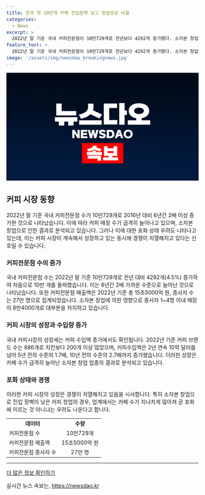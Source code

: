 ```yaml
---
title: 전국 첫 10만개 카페 진입장벽 낮고 창업성공 비결
categories:
  - News
excerpt: >
  2022년 말 기준 국내 커피전문점이 10만729개로 전년보다 4292개 증가했다. 소자본 창업 업종으로 분석되며, 카페 수의 증가로 인해 포화 상태 우려도 제기되고 있다. 또한, 커피 시장은 수입액 증가로 성장세를 보이고 있는데, 이는 소자본 창업이 작용한 결과로 보인다. 특히 커피 창업의 진입 장벽이 낮아서 카페 수가 지나치게 많아져 포화될 우려가 있는 상황이다.
feature_text: >
  2022년 말 기준 국내 커피전문점이 10만729개로 전년보다 4292개 증가했다. 소자본 창업 업종으로 분석되며, 카페 수의 증가로 인해 포화 상태 우려도 제기되고 있다. 또한, 커피 시장은 수입액 증가로 성장세를 보이고 있는데, 이는 소자본 창업이 작용한 결과로 보인다. 특히 커피 창업의 진입 장벽이 낮아서 카페 수가 지나치게 많아져 포화될 우려가 있는 상황이다.
image: '/assets/img/newsdao_breakingnews.jpg'
---
```


<p><img src="/assets/img/newsdao_breakingnews.jpg" alt="implanttips 속보" /></p>

<h2 data-ke-size="size26">커피 시장 동향</h2>

<p data-ke-size="size16">2022년 말 기준 국내 커피전문점 수가 10만729개로 2016년 대비 6년간 2배 이상 증가한 것으로 나타났습니다. 이에 따라 커피 매장 수가 급격히 늘어나고 있으며, 소자본 창업으로 인한 결과로 분석되고 있습니다. 그러나 이에 대한 포화 상태 우려도 나타나고 있는데, 이는 커피 시장이 계속해서 성장하고 있는 동시에 경쟁이 치열해지고 있다는 신호일 수 있습니다.</p>

<h3 data-ke-size="size24">커피전문점 수의 증가</h3>

<p data-ke-size="size16">국내 커피전문점 수는 2022년 말 기준 10만729개로 전년 대비 4292개(4.5%) 증가하여 처음으로 10만 개를 돌파했습니다. 이는 6년간 2배 가까운 수준으로 늘어난 것으로 나타났습니다. 또한 커피전문점 매출액은 2022년 기준 총 15조5000억 원, 종사자 수는 27만 명으로 집계되었습니다. 소자본 창업에 의한 영향으로 종사자 1~4명 이내 매장이 8만4000개로 대부분을 차지하고 있습니다.</p>

<h3 data-ke-size="size24">커피 시장의 성장과 수입량 증가</h3>

<p data-ke-size="size16">국내 커피시장의 성장세는 커피 수입액 증가에서도 확인됩니다. 2022년 기준 커피 브랜드 수는 886개로 치킨보다 200개 이상 많았으며, 커피수입액은 2년 연속 10억 달러를 넘어 5년 전의 수준의 1.7배, 10년 전의 수준의 2.7배까지 증가했습니다. 이러한 성장은 카페 수가 급격히 늘어난 소자본 창업 업종의 결과로 분석되고 있습니다.</p>

<h3 data-ke-size="size24">포화 상태와 경쟁</h3>

<p data-ke-size="size16">이러한 커피 시장의 성장은 경쟁이 치열해지고 있음을 시사합니다. 특히 소자본 창업으로 진입 장벽이 낮은 커피 창업의 경우, 업계에서는 카페 수가 지나치게 많아져 곧 포화에 이르는 것 아니냐는 우려도 나온다고 합니다.</p>

<table>
    <tr>
        <td style="text-align: center; height: 17px;"><b>데이터</b></td>
        <td style="text-align: center; height: 17px;"><b>수량</b></td>
    </tr>
    <tr>
        <td style="text-align: left; height: 17px;">커피전문점 수</td>
        <td style="text-align: center; height: 17px;">10만729개</td>
    </tr>
    <tr>
        <td style="text-align: left;">커피전문점 매출액</td>
        <td style="text-align: center;">15조5000억 원</td>
    </tr>
    <tr>
        <td style="text-align: left;">커피전문점 종사자 수</td>
        <td style="text-align: center;">27만 명</td>
    </tr>
</table>

<hr>

<p data-ke-size="size16"><a href="https://www.sample-link.com">더 많은 정보 확인하기</a></p>
실시간 뉴스 속보는, <a href="https://newsdao.kr" rel="dofollow">https://newsdao.kr</a>


